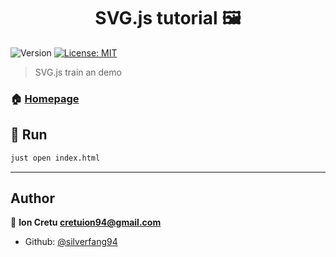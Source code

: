 <h1 align="center">SVG.js tutorial 🖼️</h1>
<p>
  <img alt="Version" src="https://img.shields.io/badge/version-0.1.0-blue.svg?cacheSeconds=2592000" />
  <a href="#" target="_blank">
    <img alt="License: MIT" src="https://img.shields.io/badge/License-MIT-yellow.svg" />
  </a>
</p>

> SVG.js train an demo

### 🏠 [Homepage](https://github.com/silverfang94/node-experiments/tree/blog)

## 🚗 Run

```sh
just open index.html
```

***

## Author

👨 **Ion Cretu <cretuion94@gmail.com>**

* Github: [@silverfang94](https://github.com/silverfang94)
